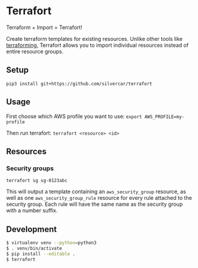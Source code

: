 # Terrafort

Terraform + Import = Terrafort!

Create terraform templates for existing resources. Unlike other tools like [terraforming](http://terraforming.dtan4.net/),
Terrafort allows you to import individual resources instead of entire resource groups.

## Setup

`pip3 install git+https://github.com/silvercar/terrafort`

## Usage

First choose which AWS profile you want to use:
`export AWS_PROFILE=my-profile`

Then run terrafort:
`terrafort <resource> <id>`

## Resources

### Security groups

`terrafort sg sg-0123abc`

This will output a template containing an `aws_security_group` resource, as well as one `aws_security_group_rule` 
resource for every rule attached to the security group. Each rule will have the same name as the security
group with a number suffix.

## Development

```bash
$ virtualenv venv --python=python3
$ . venv/bin/activate
$ pip install --editable .
$ terrafort
```